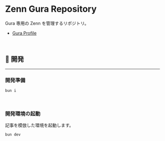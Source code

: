 # Zenn Gura Repository

Gura 専用の Zenn を管理するリポジトリ。

- [Gura Profile](https://zenn.dev/itnav_gura)

<br />

## 🎱 開発

---

### 開発準備

```sh
bun i
```

<br />

### 開発環境の起動

記事を模倣した環境を起動します。

```sh
bun dev
```
